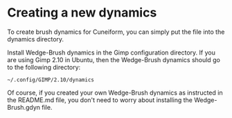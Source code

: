 # Creating a new dynamics
To create brush dynamics for Cuneiform, you can simply put the file into the dynamics directory.

Install Wedge-Brush dynamics in the Gimp configuration directory. If you are using Gimp 2.10 in Ubuntu, then the Wedge-Brush dynamics should go to the following directory:

```shell
~/.config/GIMP/2.10/dynamics
```
Of course, if you created your own Wedge-Brush dynamics as instructed in the README.md file, you don't need to worry about installing the Wedge-Brush.gdyn file.
